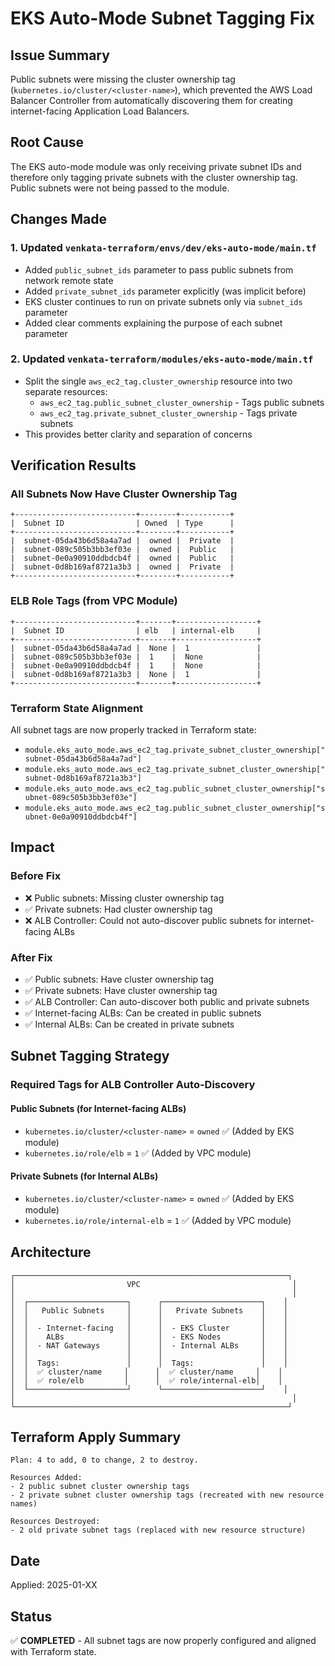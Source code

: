 # EKS Auto-Mode Subnet Tagging Fix

## Issue Summary
Public subnets were missing the cluster ownership tag (`kubernetes.io/cluster/<cluster-name>`), which prevented the AWS Load Balancer Controller from automatically discovering them for creating internet-facing Application Load Balancers.

## Root Cause
The EKS auto-mode module was only receiving private subnet IDs and therefore only tagging private subnets with the cluster ownership tag. Public subnets were not being passed to the module.

## Changes Made

### 1. Updated `venkata-terraform/envs/dev/eks-auto-mode/main.tf`
- Added `public_subnet_ids` parameter to pass public subnets from network remote state
- Added `private_subnet_ids` parameter explicitly (was implicit before)
- EKS cluster continues to run on private subnets only via `subnet_ids` parameter
- Added clear comments explaining the purpose of each subnet parameter

### 2. Updated `venkata-terraform/modules/eks-auto-mode/main.tf`
- Split the single `aws_ec2_tag.cluster_ownership` resource into two separate resources:
  - `aws_ec2_tag.public_subnet_cluster_ownership` - Tags public subnets
  - `aws_ec2_tag.private_subnet_cluster_ownership` - Tags private subnets
- This provides better clarity and separation of concerns

## Verification Results

### All Subnets Now Have Cluster Ownership Tag
```
+---------------------------+--------+-----------+
|  Subnet ID                | Owned  | Type      |
+---------------------------+--------+-----------+
|  subnet-05da43b6d58a4a7ad |  owned |  Private  |
|  subnet-089c505b3bb3ef03e |  owned |  Public   |
|  subnet-0e0a90910ddbdcb4f |  owned |  Public   |
|  subnet-0d8b169af8721a3b3 |  owned |  Private  |
+---------------------------+--------+-----------+
```

### ELB Role Tags (from VPC Module)
```
+---------------------------+-------+------------------+
|  Subnet ID                | elb   | internal-elb     |
+---------------------------+-------+------------------+
|  subnet-05da43b6d58a4a7ad |  None |  1               |
|  subnet-089c505b3bb3ef03e |  1    |  None            |
|  subnet-0e0a90910ddbdcb4f |  1    |  None            |
|  subnet-0d8b169af8721a3b3 |  None |  1               |
+---------------------------+-------+------------------+
```

### Terraform State Alignment
All subnet tags are now properly tracked in Terraform state:
- `module.eks_auto_mode.aws_ec2_tag.private_subnet_cluster_ownership["subnet-05da43b6d58a4a7ad"]`
- `module.eks_auto_mode.aws_ec2_tag.private_subnet_cluster_ownership["subnet-0d8b169af8721a3b3"]`
- `module.eks_auto_mode.aws_ec2_tag.public_subnet_cluster_ownership["subnet-089c505b3bb3ef03e"]`
- `module.eks_auto_mode.aws_ec2_tag.public_subnet_cluster_ownership["subnet-0e0a90910ddbdcb4f"]`

## Impact

### Before Fix
- ❌ Public subnets: Missing cluster ownership tag
- ✅ Private subnets: Had cluster ownership tag
- ❌ ALB Controller: Could not auto-discover public subnets for internet-facing ALBs

### After Fix
- ✅ Public subnets: Have cluster ownership tag
- ✅ Private subnets: Have cluster ownership tag
- ✅ ALB Controller: Can auto-discover both public and private subnets
- ✅ Internet-facing ALBs: Can be created in public subnets
- ✅ Internal ALBs: Can be created in private subnets

## Subnet Tagging Strategy

### Required Tags for ALB Controller Auto-Discovery

#### Public Subnets (for Internet-facing ALBs)
- `kubernetes.io/cluster/<cluster-name>` = `owned` ✅ (Added by EKS module)
- `kubernetes.io/role/elb` = `1` ✅ (Added by VPC module)

#### Private Subnets (for Internal ALBs)
- `kubernetes.io/cluster/<cluster-name>` = `owned` ✅ (Added by EKS module)
- `kubernetes.io/role/internal-elb` = `1` ✅ (Added by VPC module)

## Architecture

```
┌─────────────────────────────────────────────────────────────┐
│                         VPC                                  │
│                                                              │
│  ┌──────────────────────┐      ┌──────────────────────┐    │
│  │   Public Subnets     │      │   Private Subnets    │    │
│  │                      │      │                      │    │
│  │  - Internet-facing   │      │  - EKS Cluster       │    │
│  │    ALBs              │      │  - EKS Nodes         │    │
│  │  - NAT Gateways      │      │  - Internal ALBs     │    │
│  │                      │      │                      │    │
│  │  Tags:               │      │  Tags:               │    │
│  │  ✅ cluster/name     │      │  ✅ cluster/name     │    │
│  │  ✅ role/elb         │      │  ✅ role/internal-elb│    │
│  └──────────────────────┘      └──────────────────────┘    │
│                                                              │
└─────────────────────────────────────────────────────────────┘
```

## Terraform Apply Summary
```
Plan: 4 to add, 0 to change, 2 to destroy.

Resources Added:
- 2 public subnet cluster ownership tags
- 2 private subnet cluster ownership tags (recreated with new resource names)

Resources Destroyed:
- 2 old private subnet tags (replaced with new resource structure)
```

## Date
Applied: 2025-01-XX

## Status
✅ **COMPLETED** - All subnet tags are now properly configured and aligned with Terraform state.
